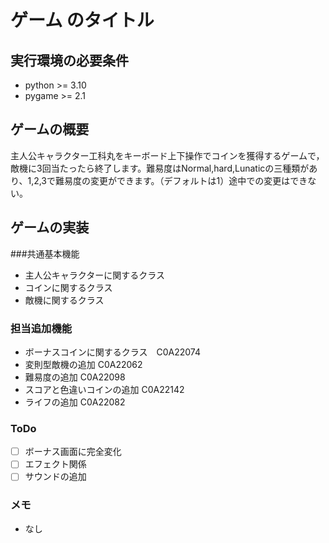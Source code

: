 # ゲーム のタイトル
## 実行環境の必要条件
* python >= 3.10
* pygame >= 2.1

## ゲームの概要
主人公キャラクター工科丸をキーボード上下操作でコインを獲得するゲームで，敵機に3回当たったら終了します。難易度はNormal,hard,Lunaticの三種類があり、1,2,3で難易度の変更ができます。（デフォルトは1）途中での変更はできない。

## ゲームの実装
###共通基本機能
* 主人公キャラクターに関するクラス
* コインに関するクラス
* 敵機に関するクラス

### 担当追加機能
* ボーナスコインに関するクラス　C0A22074
* 変則型敵機の追加 C0A22062
* 難易度の追加 C0A22098
* スコアと色違いコインの追加 C0A22142
* ライフの追加 C0A22082
### ToDo
- [ ] ボーナス画面に完全変化
- [ ] エフェクト関係
- [ ] サウンドの追加

### メモ
* なし
